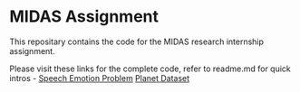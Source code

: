 # MIDAS Assignment

This repositary contains the code for the MIDAS research internship assignment.

Please visit these links for the complete code, refer to readme.md for quick intros -
[Speech Emotion Problem](https://github.com/devanshbatra04/midas-submission/tree/master/Speech_Emotion_Problem)
[Planet Dataset](https://github.com/devanshbatra04/midas-submission/tree/master/Planet%20Dataset)
